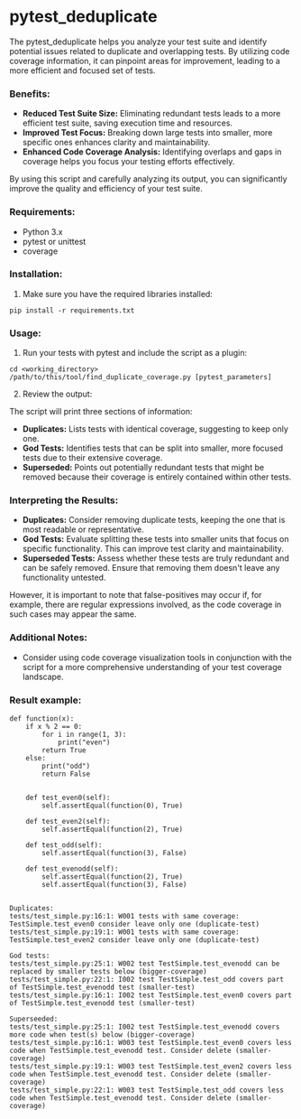 # pytest_deduplicate

The pytest_deduplicate helps you analyze your test suite and identify potential issues related to duplicate and overlapping tests. By utilizing code coverage information, it can pinpoint areas for improvement, leading to a more efficient and focused set of tests.

### Benefits:

* **Reduced Test Suite Size:** Eliminating redundant tests leads to a more efficient test suite, saving execution time and resources.
* **Improved Test Focus:** Breaking down large tests into smaller, more specific ones enhances clarity and maintainability.
* **Enhanced Code Coverage Analysis:** Identifying overlaps and gaps in coverage helps you focus your testing efforts effectively.

By using this script and carefully analyzing its output, you can significantly improve the quality and efficiency of your test suite.

### Requirements:

* Python 3.x
* pytest or unittest
* coverage

### Installation:

1. Make sure you have the required libraries installed:

```
pip install -r requirements.txt
```

### Usage:

1. Run your tests with pytest and include the script as a plugin:

```
cd <working_directory>
/path/to/this/tool/find_duplicate_coverage.py [pytest_parameters]
```

2. Review the output:

The script will print three sections of information:

* **Duplicates:** Lists tests with identical coverage, suggesting to keep only one.
* **God Tests:** Identifies tests that can be split into smaller, more focused tests due to their extensive coverage.
* **Superseded:** Points out potentially redundant tests that might be removed because their coverage is entirely contained within other tests.

### Interpreting the Results:

* **Duplicates:** Consider removing duplicate tests, keeping the one that is most readable or representative.
* **God Tests:** Evaluate splitting these tests into smaller units that focus on specific functionality. This can improve test clarity and maintainability.
* **Superseded Tests:** Assess whether these tests are truly redundant and can be safely removed. Ensure that removing them doesn't leave any functionality untested.

However, it is important to note that false-positives may occur if, for example, there are regular expressions involved, as the code coverage in such cases may appear the same.

### Additional Notes:

* Consider using code coverage visualization tools in conjunction with the script for a more comprehensive understanding of your test coverage landscape.

### Result example:

```
def function(x):
    if x % 2 == 0:
        for i in range(1, 3):
            print("even")
        return True
    else:
        print("odd")
        return False


    def test_even0(self):
        self.assertEqual(function(0), True)

    def test_even2(self):
        self.assertEqual(function(2), True)

    def test_odd(self):
        self.assertEqual(function(3), False)

    def test_evenodd(self):
        self.assertEqual(function(2), True)
        self.assertEqual(function(3), False)


Duplicates:
tests/test_simple.py:16:1: W001 tests with same coverage: TestSimple.test_even0 consider leave only one (duplicate-test)
tests/test_simple.py:19:1: W001 tests with same coverage: TestSimple.test_even2 consider leave only one (duplicate-test)

God tests:
tests/test_simple.py:25:1: W002 test TestSimple.test_evenodd can be replaced by smaller tests below (bigger-coverage)
tests/test_simple.py:22:1: I002 test TestSimple.test_odd covers part of TestSimple.test_evenodd test (smaller-test)
tests/test_simple.py:16:1: I002 test TestSimple.test_even0 covers part of TestSimple.test_evenodd test (smaller-test)

Superseeded:
tests/test_simple.py:25:1: I002 test TestSimple.test_evenodd covers more code when test(s) below (bigger-coverage)
tests/test_simple.py:16:1: W003 test TestSimple.test_even0 covers less code when TestSimple.test_evenodd test. Consider delete (smaller-coverage)
tests/test_simple.py:19:1: W003 test TestSimple.test_even2 covers less code when TestSimple.test_evenodd test. Consider delete (smaller-coverage)
tests/test_simple.py:22:1: W003 test TestSimple.test_odd covers less code when TestSimple.test_evenodd test. Consider delete (smaller-coverage)
```
